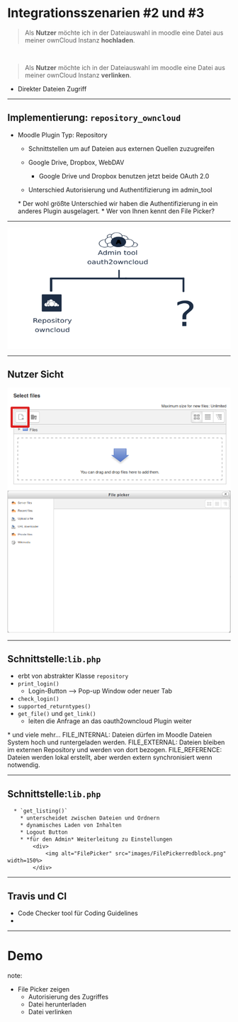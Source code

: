 # Integrationsszenarien #2 und #3

> Als **Nutzer** möchte ich in der Dateiauswahl in moodle eine Datei aus meiner ownCloud Instanz **hochladen**.

<br>

> Als **Nutzer** möchte ich in der Dateiauswahl im moodle eine Datei aus meiner ownCloud Instanz **verlinken**.

* Direkter Dateien Zugriff

---

## Implementierung: `repository_owncloud`

* Moodle Plugin Typ: Repository

    * Schnittstellen um auf Dateien aus externen Quellen zuzugreifen
    * Google Drive, Dropbox, WebDAV

        * Google Drive und Dropbox benutzen jetzt beide OAuth 2.0

    * Unterschied Autorisierung und Authentifizierung im admin_tool
    <aside class="notes">
        * Der wohl größte Unterschied wir haben die Authentifizierung in ein anderes Plugin ausgelagert.
        * Wer von Ihnen kennt den File Picker?

    </aside>

---

<div>
	<img alt="abhängigkeiten" align="middle" src="images/abhaengigkeiten/abhaengigkeiten1.png">
</div>

---

## Nutzer Sicht

<div>
	<img alt="FilePicker" align="middle" src="images/SelectFilesredblock.png">
</div>
<div>
	<img alt="LeererFilePicker" src="images/LeererFilePicker.png">
</div>

---

## Schnittstelle:`lib.php`
* erbt von abstrakter Klasse `repository`
* `print_login()`
    * Login-Button --> Pop-up Window oder neuer Tab
* `check_login()`
* `supported_returntypes()`
* `get_file()` und `get_link()`
    * leiten die Anfrage an das oauth2owncloud Plugin weiter
<aside class="notes">
      * und viele mehr...
      FILE_INTERNAL: Dateien dürfen im Moodle Dateien System hoch und runtergeladen werden.
      FILE_EXTERNAL: Dateien bleiben im externen Repository und werden von dort bezogen.
      FILE_REFERENCE: Dateien werden lokal erstellt, aber werden extern synchronisiert wenn notwendig.
</aside>

---

## Schnittstelle:`lib.php`
      * `get_listing()`
        * unterscheidet zwischen Dateien und Ordnern
        * dynamisches Laden von Inhalten
        * Logout Button
        * *für den Admin* Weiterleitung zu Einstellungen
            <div>
            	<img alt="FilePicker" src="images/FilePickerredblock.png" width=150%>
            </div>

---

## Travis und CI

* Code Checker tool für Coding Guidelines
*

---

<!-- .element: data-background-image="images/pixabay/photo-336376.jpg" data-state="dim-background" -->
<h1 onclick="window.open('https://sso.uni-muenster.de/PSLearnweb/ps_sciebo','_blank');">Demo</h1>

note:
* File Picker zeigen
  * Autorisierung des Zugriffes
  * Datei herunterladen
  * Datei verlinken
